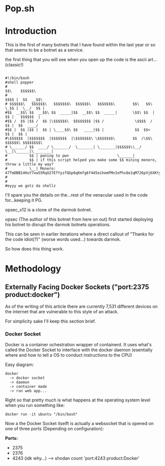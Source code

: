 # Pop.sh

# Introduction


This is the first of many botnets that I have found within the last year or so that seems to be a botnet as a service.

the first thing that you will see when you open up the code is the ascii art...(classic!)


```

#!/bin/bash
#shell popper
#                                                                     $$\    $$$$$$\
#                                                                   $$$$ |  $$  __$$\
# $$$$$$\   $$$$$$\   $$$$$$$\  $$$$$$\   $$$$$$$\        $$\   $$\ \_$$ |  \__/  $$ |
#$$  __$$\ $$  __$$\ $$  _____|$$  __$$\ $$  _____|       \$$\ $$  |  $$ |   $$$$$$  |
#$$ /  $$ |$$ /  $$ |\$$$$$$\  $$$$$$$$ |$$ /              \$$$$  /   $$ |  $$  ____/
#$$ |  $$ |$$ |  $$ | \____$$\ $$   ____|$$ |              $$  $$<    $$ |  $$ |
#\$$$$$$  |$$$$$$$  |$$$$$$$  |\$$$$$$$\ \$$$$$$$\        $$  /\$$\ $$$$$$\ $$$$$$$$\
# \______/ $$  ____/ \_______/  \_______| \_______|$$$$$$\\__/  \__|\______|\________|
#          $$ | pwning to pwn                      \______|
#          $$ | if this script helped you make some $$ mining monero, throw a little my way?
#          \__| Monero: 47TmDBB14HuY7xw55RqU27EfYyzfQGp6qKmfg6f445eihemFMn3xPhs8e1qM726pVj6XKtyQ1zqC24kqtv8fXkPZ7bvgSPU
#
#
#eyyy we gotz da shellz

```

I'll spare you the details on the...rest of the venacular used in the code for...keeping it PG.

opsec_x12 is a clone of the darmok botnet.

opsec (The author of this botnet from here on out) first started deploying his botnet to disrupt the darmok botnets operations.

This can be seen in earlier iterations where a direct callout of "Thanks for the code idiot(?)" (worse words used...) towards darmok.

So how does this thing work.


# Methodology

## Externally Facing Docker Sockets ("port:2375 product:docker")


As of the writing of this article there are currently 7,531 different devices on the internet that are vulnerable to this style of an attack.

For simplicity sake I'll keep this section brief.


### Docker Socket

Docker is a container ochestration wrapper of containerd. It uses what's called the Docker Socket to interface with the docker daemon (esentially where and how to tell a OS to conduct instructions to the CPU)

Easy diagram:

```
docker
  -> docker socket
  -> daemon
  -> container made
  -> run web app...
```

Right so that pretty much is what happens at the operating system level when you run something like:

`docker run -it ubuntu "/bin/bash"`

Now a the Docker Socket itselft is actually a websocket that is opened on one of three ports (Depending on configuration):

__Ports:__
 * 2375
 * 2376
 * 4243 (idk why...) --> shodan count 'port:4243 product:Docker'
